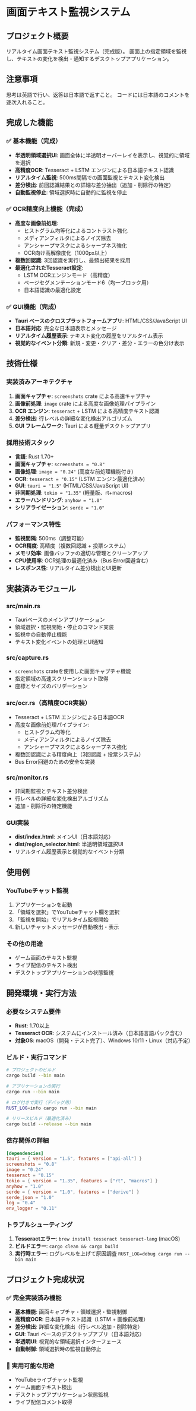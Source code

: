 # 画面テキスト監視システム

## プロジェクト概要
リアルタイム画面テキスト監視システム（完成版）。
画面上の指定領域を監視し、テキストの変化を検出・通知するデスクトップアプリケーション。

## 注意事項

思考は英語で行い、返答は日本語で返すこと。
コードには日本語のコメントを逐次入れること。

## 完成した機能

### ✅ 基本機能（完成）
- **半透明領域選択UI**: 画面全体に半透明オーバーレイを表示し、視覚的に領域を選択
- **高精度OCR**: Tesseract + LSTM エンジンによる日本語テキスト認識
- **リアルタイム監視**: 500ms間隔での画面監視とテキスト変化検出
- **差分検出**: 前回認識結果との詳細な差分抽出（追加・削除行の特定）
- **自動監視停止**: 領域選択時に自動的に監視を停止

### ✅ OCR精度向上機能（完成）
- **高度な画像前処理**:
  - ヒストグラム均等化によるコントラスト強化
  - メディアンフィルタによるノイズ除去
  - アンシャープマスクによるシャープネス強化
  - OCR向け高解像度化（1000px以上）
- **複数回認識**: 3回認識を実行し、最頻出結果を採用
- **最適化されたTesseract設定**:
  - LSTM OCRエンジンモード（高精度）
  - ページセグメンテーションモード6（均一ブロック用）
  - 日本語認識の最適化設定

### ✅ GUI機能（完成）
- **Tauri ベースのクロスプラットフォームアプリ**: HTML/CSS/JavaScript UI
- **日本語対応**: 完全な日本語表示とメッセージ
- **リアルタイム履歴表示**: テキスト変化の履歴をリアルタイム表示
- **視覚的なイベント分類**: 新規・変更・クリア・差分・エラーの色分け表示

## 技術仕様

### 実装済みアーキテクチャ
1. **画面キャプチャ**: `screenshots` crate による高速キャプチャ
2. **画像前処理**: `image` crate による高度な画像処理パイプライン
3. **OCR エンジン**: `tesseract` + LSTM による高精度テキスト認識
4. **差分検出**: 行レベルの詳細な変化検出アルゴリズム
5. **GUI フレームワーク**: Tauri による軽量デスクトップアプリ

### 採用技術スタック
- **言語**: Rust 1.70+
- **画面キャプチャ**: `screenshots = "0.8"`
- **画像処理**: `image = "0.24"` (高度な前処理機能付き)
- **OCR**: `tesseract = "0.15"` (LSTM エンジン最適化済み)
- **GUI**: `tauri = "1.5"` (HTML/CSS/JavaScript UI)
- **非同期処理**: `tokio = "1.35"` (軽量版、rt+macros)
- **エラーハンドリング**: `anyhow = "1.0"`
- **シリアライゼーション**: `serde = "1.0"`

### パフォーマンス特性
- **監視間隔**: 500ms（調整可能）
- **OCR精度**: 高精度（複数回認識 + 投票システム）
- **メモリ効率**: 画像バッファの適切な管理とクリーンアップ
- **CPU使用率**: OCR処理の最適化済み（Bus Error回避含む）
- **レスポンス性**: リアルタイム差分検出とUI更新

## 実装済みモジュール

### src/main.rs
- Tauriベースのメインアプリケーション
- 領域選択・監視開始・停止のコマンド実装
- 監視中の自動停止機能
- テキスト変化イベントの処理とUI通知

### src/capture.rs
- `screenshots` crateを使用した画面キャプチャ機能
- 指定領域の高速スクリーンショット取得
- 座標とサイズのバリデーション

### src/ocr.rs（高精度OCR実装）
- Tesseract + LSTM エンジンによる日本語OCR
- 高度な画像前処理パイプライン:
  - ヒストグラム均等化
  - メディアンフィルタによるノイズ除去
  - アンシャープマスクによるシャープネス強化
- 複数回認識による精度向上（3回認識 + 投票システム）
- Bus Error回避のための安全な実装

### src/monitor.rs
- 非同期監視とテキスト差分検出
- 行レベルの詳細な変化検出アルゴリズム
- 追加・削除行の特定機能

### GUI実装
- **dist/index.html**: メインUI（日本語対応）
- **dist/region_selector.html**: 半透明領域選択UI
- リアルタイム履歴表示と視覚的なイベント分類

## 使用例

### YouTubeチャット監視
1. アプリケーションを起動
2. 「領域を選択」でYouTubeチャット欄を選択
3. 「監視を開始」でリアルタイム監視開始
4. 新しいチャットメッセージが自動検出・表示

### その他の用途
- ゲーム画面のテキスト監視
- ライブ配信のテキスト検出
- デスクトップアプリケーションの状態監視

## 開発環境・実行方法

### 必要なシステム要件
- **Rust**: 1.70以上
- **Tesseract OCR**: システムにインストール済み（日本語言語パック含む）
- **対象OS**: macOS（開発・テスト完了）、Windows 10/11・Linux（対応予定）

### ビルド・実行コマンド

```bash
# プロジェクトのビルド
cargo build --bin main

# アプリケーションの実行
cargo run --bin main

# ログ付きで実行（デバッグ用）
RUST_LOG=info cargo run --bin main

# リリースビルド（最適化済み）
cargo build --release --bin main
```

### 依存関係の詳細

```toml
[dependencies]
tauri = { version = "1.5", features = ["api-all"] }
screenshots = "0.8"
image = "0.24"
tesseract = "0.15"
tokio = { version = "1.35", features = ["rt", "macros"] }
anyhow = "1.0"
serde = { version = "1.0", features = ["derive"] }
serde_json = "1.0"
log = "0.4"
env_logger = "0.11"
```

### トラブルシューティング

1. **Tesseractエラー**: `brew install tesseract tesseract-lang` (macOS)
2. **ビルドエラー**: `cargo clean && cargo build`
3. **実行時エラー**: ログレベルを上げて原因調査 `RUST_LOG=debug cargo run --bin main`

## プロジェクト完成状況

### ✅ 完全実装済み機能
- **基本機能**: 画面キャプチャ・領域選択・監視制御
- **高精度OCR**: 日本語テキスト認識（LSTM + 画像前処理）
- **差分検出**: 詳細な変化検出（行レベル追加・削除特定）
- **GUI**: Tauri ベースのデスクトップアプリ（日本語対応）
- **半透明UI**: 視覚的な領域選択インターフェース
- **自動制御**: 領域選択時の監視自動停止

### 🎯 実用可能な用途
- YouTubeライブチャット監視
- ゲーム画面テキスト検出
- デスクトップアプリケーション状態監視
- ライブ配信コメント取得